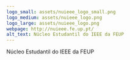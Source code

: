 ```yaml
---
logo_small: assets/nuieee_logo_small.png
logo_medium: assets/nuieee_logo.png
logo_large: assets/nuieee_logo.png
webpage: http://nuieee.fe.up.pt/
alt_text: Núcleo Estudantil do IEEE da FEUP
---
```


Núcleo Estudantil do IEEE da FEUP
